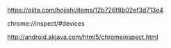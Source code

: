https://qiita.com/hojishi/items/12b726f8b02ef3d713e4

chrome://inspect/#devices

http://android.akjava.com/html5/chromeinspect.html
